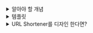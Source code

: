 <details>
<summary>알아야 할 개념</summary>
 
- 분산 시스템
    - Logical clock
    - Consensus(Paxos)
    - CP/AP Systems
    - Pub/Sub
- DB Systems
    - (Distributed) Transactions
    - Log-based data structure
    - 2PL vs MVCC
- Practical Knowledge
    - Consistent Hashing
    - Sharding
    - Replication
    - Caching
- Template
    - Spec Identification (5 min)
    - Capacity Estimation (3 min)
    - API Design (3 min)
    - High Level Systems (5 min)
    - Database Schema (5 min)
    - Component Design (10 min)
    - Scalability (5 min)
    - Fault Tolerance (5 min)

</details>


<details>
<summary>템플릿</summary>

1. Spec identification (functional & non-functional) 
    1. Lead but ask a lot
    2. What is the functionality?
    3. Makes sure you & interviewers agreeSimplify (only the core functions)
    4. Non-functional attributes
        1. Availability
        2. Durability
        3. Consistency
        4. Performance and cost
2. Capacity Estimation
    1. reasonable 숫자를 정하기
        1. 1M의 유저인지 1B인지?
    2. QPS, Storage Capacity, Network bandwidth, Number of machines
3. API Design
    1. 핵심 기능을 API로 나타내기
    2. spec을 명확히 하는데 도움
4. High Level Systems
    1. Components를 생각해보기
        1. User(client devices)
        2. Load Balancer
        3. Blob Storage
        4. Database
        5. Compute nodes
        6. Queues
    2. Data flow
        1. b/w components를 그렵기
        2. 해당 flow를 명확히 설명하기
5. Database Schema
    1. metadata를 모델링
    2. table(pk, column, 잘하면 index까지?)
6. Component Design
    1. detail을 채우기
        1. 트위터라면 push일까 pull model일까?
        2. 주키퍼에서의 메타데이터는? relational DB를 사용할지?
        3. 어떻게 global UUID를 생성할지?
7. Scalability & Fault tolerance
    1. Load-balancing
        1. Scale-out
    2. Caching
        1. Cache replacement?
        2. How many cache nodes?
    3. Sharding
        1. Range-Based?
        2. Consistent hashing?
    4. Replication
        1. Consistency?
8. 추가 주제
    1. Operational simplicity
    2. Team
    3. Security
    4. Strategy

</details>


<details>
<summary>URL Shortener를 디자인 한다면?</summary>

</details>